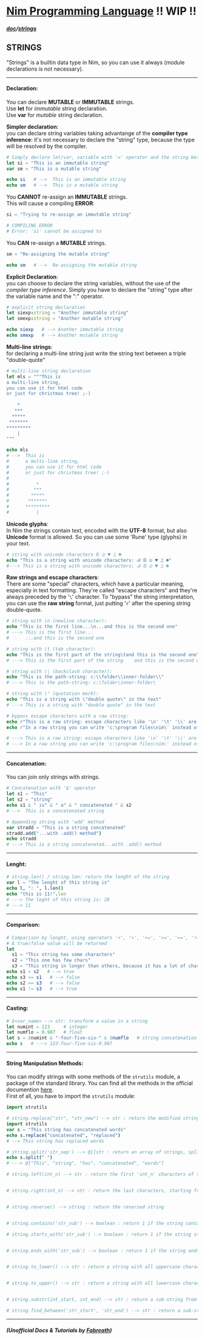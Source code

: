 # [Nim Programming Language](https:#vlang.io/docs)  !! WIP !!
##### [doc](..\nimdoc.md)/[strings](strings.md)

## STRINGS

"Strings" is a builtin data type in Nim, so you can use it always (module declarations is not necessary).

---
#### Declaration:
You can declare **MUTABLE** or **IMMUTABLE** strings.  
Use **let** for *immutable* string declaration.  
Use **var** for *mutable* string declaration.  

**Simpler declaration**:  
you can declare string variables taking advantange of the **compiler type inference**: it's not necessary to declare the "string" type, because the type will be resolved by the compiler.
```nim
# Simply declare let/var, variable with '=' operator and the string between double quotes 
let si = "This is an immutable string"
var sm = "This is a mutable string"

echo si   # -->  This is an immutable string
echo sm   # -->  This is a mutable string
```

You **CANNOT** re-assign an **IMMUTABLE** strings.  
This will cause a compiling **ERROR**:
```nim
si = "Trying to re-assign an immutable string"

# COMPILING ERROR
# Error: 'si' cannot be assigned to
```

You **CAN** re-assign a **MUTABLE** strings.  
```nim
sm = "Re-assigning the mutable string"

echo sm   # -->  Re-assigning the mutable string
```

**Explicit Declaration**:  
you can choose to declare the string variables, without the use of the *compiler type inference*. Simply you have to declare the "string" type after the variable name and the ":" operator.
```nim
# explicit string declaration
let siexp:string = "Another immutable string"
let smexp:string = "Another mutable string"

echo siexp   # --> Another immutable string
echo smexp   # --> Another mutable string
```

**Multi-line strings**:  
for declaring a multi-line string just write the string text between a triple "double-quote"
```nim
# multi-line string declaration
let mls = """This is 
a multi-line string,
you can use it for html code
or just for christmas tree! ;-)
 
    *   
   ***
  *****
 *******
*********
    |
"""

echo mls
# -->  This is
#      a multi-line string,
#      you can use it for html code
#      or just for christmas tree! ;-)
#
#          *
#         ***
#        *****
#       *******
#      *********
#          |
```

**Unicode glyphs**:  
In Nim the strings contain text, encoded with the **UTF-8** format, but also **Unicode** format is allowed. So you can use some 'Rune' type (glyphs) in your text.
```nim
# string with unicode characters ₪ ⎒ ♥ ♫ ☻
echo "This is a string with unicode characters: ℛ ₪ ⎒ ♥ ♫ ☻"
#---> This is a string with unicode characters: ℛ ₪ ⎒ ♥ ♫ ☻
```

**Raw strings and escape characters**:  
There are some "special" characters, which have a particular meaning, especially in text formatting.
They're called "escape characters" and they're always preceded by the '```\```' character. To "bypass" the string interpretation, you can use the **raw string** format, just putting '```r```' after the opening string double-quote.
```nim
# string with \n (newline character):
echo "This is the first line...\n...and this is the second one"
# ---> This is the first line...
#      ...and this is the second one

# string with \t (tab character):
echo "This is the first part of the string\tand this is the second one"
# ---> This is the first part of the string    and this is the second one

# string with \\ (backslash character):
echo "This is the path-string: c:\\folder\\inner-folder\\"
# ---> This is the path-string: c:\folder\inner-folder\

# string with \" (quotation mark):
echo "This is a string with \"double quote\" in the text"
# ---> This is a string with "double quote" in the text

# bypass escape characters with a raw string:
echo r"This is a raw string: escape characters like '\n' '\t' '\\' are not interpreted"
echo r"In a raw string you can write 'c:\program files\nim\' instead of 'c:\\program files\\nim\\'"

# ---> This is a raw string: escape characters like '\n' '\t' '\\' are not interpreted
# ---> In a raw string you can write 'c:\program files\nim\' instead of 'c:\\program files\\nim\\'
```

---
#### Concatenation:
You can join only strings with strings.

```nim
# Concatenation with '&' operator
let s1 = "This"
let s2 = "string"
echo s1 & " is" & " a" & " concatenated " & s2
# -->  This is a concatenated string

# Appending string with 'add' method
var stradd = "This is a string concatenated"
stradd.add("...with .add() method")
echo stradd
# ---> This is a string concatenated...with .add() method
```

---
#### Lenght:
```nim
# string.len() / string.len: return the lenght of the string
var l = "The lenght of this string is"
echo l, ": ", l.len()
echo "this is 11!".len
# ---> The leght of this string is: 28
# ---> 11
```

---
#### Comparison:
```nim
# Comparison by lenght, using operators '<', '>', '<=', '>=', '==', '!=':
# A true/false value will be returned
let
  s1 = "This string has some characters"
  s2 = "This one has few chars"
  s3 = "This string in longer than others, because it has a lot of characters"
echo s1 > s2   # --> true
echo s3 <= s1   # --> false
echo s2 == s3   # --> false
echo s1 != s3   # --> true
```

---
#### Casting:

```nim
# $<var_name> --> str: transform a value in a string
let numint = 123     # integer
let numflo = 0.987   # float
let s = $numint & "-four-five-six-" & $numflo   # string concatenation
echo s   # ---> 123-four-five-six-0.987
```

---
#### String Manipulation Methods:
You can modify strings with some methods of the ```strutils``` module, a package of the standard library. You can find all the methods in the official documention [here](https://nim-lang.org/docs/strutils.html#replace%2Cstring%2Cstring%2Cstring).  
First of all, you have to import the ```strutils``` module:
```nim
import strutils
```

```nim
# string.replace("str", "str_new") --> str : return the modified string
import strutils
var s = "This string has concatenated words"
echo s.replace("concatenated", "replaced")
# --> This string has replaced words

# string.split('str_sep') --> @[]str : return an array of strings, splitted by the separator (argument)
echo s.split(" ")
# ---> @["This", "string", "has", "concatenated", "words"]

# string.left(int_n) --> str : return the first 'int_n' characters of the string


# string.right(int_n) --> str : return the last characters, starting from 'int_n' c


# string.reverse() --> string : return the reversed string


# string.contains('str_sub') --> boolean : return 1 if the string contains the sub-string 

# string.starts_with('str_sub') --> boolean : return 1 if the string starts with the s


# string.ends_with('str_sub') --> boolean : return 1 if the string ends with the s


# string.to_lower() --> str : return a string with all uppercase characters converted 


# string.to_upper() --> str : return a string with all lowercase characters converted 


# string.substr(int_start, int_end) --> str : return a sub-string from 'int_start' to 

# string.find_between('str_start', 'str_end') --> str : return a sub-string from '
```
---


##### (Unofficial Docs & Tutorials by [Fabreath](https:#gitlab.com/fabreath))